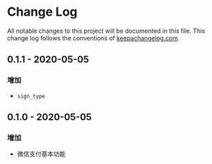 # Change Log
All notable changes to this project will be documented in this file. This change log follows the conventions of [keepachangelog.com](http://keepachangelog.com/).

## 0.1.1 - 2020-05-05
### 增加
- `sign_type`

## 0.1.0 - 2020-05-05
### 增加
- 微信支付基本功能

